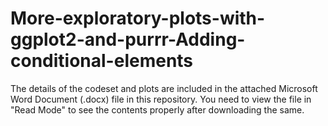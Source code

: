 # More-exploratory-plots-with-ggplot2-and-purrr-Adding-conditional-elements

The details of the codeset and plots are included in the attached Microsoft Word Document (.docx) file in this repository. 
You need to view the file in "Read Mode" to see the contents properly after downloading the same.
